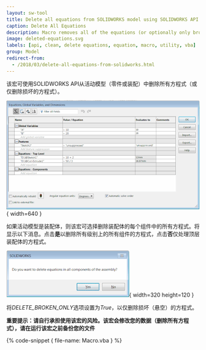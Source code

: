 ```yaml
---
layout: sw-tool
title: Delete all equations from SOLIDWORKS model using SOLIDWORKS API
caption: Delete All Equations
description: Macro removes all of the equations (or optionally only broken equations) in the active model (part or assembly)
image: deleted-equations.svg
labels: [api, clean, delete equations, equation, macro, utility, vba]
group: Model
redirect-from:
  - /2018/03/delete-all-equations-from-solidworks.html
---
```


该宏可使用SOLIDWORKS API从活动模型（零件或装配）中删除所有方程式（或仅删除损坏的方程式）。

![方程式管理器对话框](equations-manager.png){ width=640 }

如果活动模型是装配体，则该宏可选择删除装配体的每个组件中的所有方程式。将显示以下消息。点击**是**以删除所有级别上的所有组件的方程式，点击**否**仅处理顶层装配体的方程式。

![删除装配体组件中的方程式的宏选项](delete-comps.png){ width=320 height=120 }

将*DELETE_BROKEN_ONLY*选项设置为*True*，以仅删除损坏（悬空）的方程式。

**重要提示：请自行承担使用该宏的风险。该宏会修改您的数据（删除所有方程式），请在运行该宏之前备份您的文件**

{% code-snippet { file-name: Macro.vba } %}